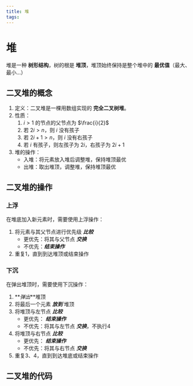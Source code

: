 ```yaml
---
title: 堆
tags:
---
```


# 堆

堆是一种 __树形结构__，树的根是 __堆顶__，堆顶始终保持是整个堆中的 __最优值__（最大、最小...）

## 二叉堆的概念

1. 定义：二叉堆是一棵用数组实现的 __完全二叉树堆__。
2. 性质：
    1. $i>1$ 的节点的父节点为 $\frac{i}{2}$
    2. 若 $2i>n$，则 $i$ 没有孩子
    3. 若 $2i+1>n$，则 $i$ 没有右孩子
    4. 若 $i$ 有孩子，则左孩子为 $2i$，右孩子为 $2i+1$
3. 堆的操作：
    - 入堆：将元素放入堆后调整堆，保持堆顶最优
    - 出堆：取出堆顶，调整堆，保持堆顶最优

## 二叉堆的操作

### 上浮
在堆底加入新元素时，需要使用上浮操作：
1. 将元素与其父节点进行优先级 **_比较_**
    - 更优先：将其与父节点 **_交换_**
    - 不优先：**_结束操作_**
2. 重复1，直到到达堆顶或结束操作

### 下沉
在弹出堆顶时，需要使用下沉操作：
1. **_弹出_**堆顶
2. 将最后一个元素  **_放到_** 堆顶
3. 将堆顶与左节点 **_比较_**
    - 更优先： **_结束操作_**
    - 不优先：将其与左节点 **_交换_**，不执行4
4. 将堆顶与右节点 **_比较_**
    - 更优先： **_结束操作_**
    - 不优先：将其与右节点 **_交换_**
5. 重复3、4，直到到达堆底或结束操作

## 二叉堆的代码
```c++

```